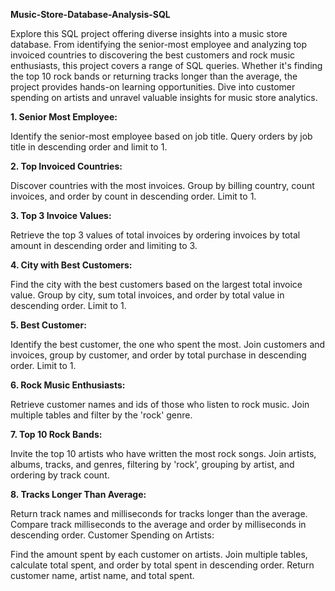 **Music-Store-Database-Analysis-SQL**  

Explore this SQL project offering diverse insights into a music store database. From identifying the senior-most employee and analyzing top invoiced countries to discovering the best customers and rock music enthusiasts, this project covers a range of SQL queries. Whether it's finding the top 10 rock bands or returning tracks longer than the average, the project provides hands-on learning opportunities. Dive into customer spending on artists and unravel valuable insights for music store analytics.

**1. Senior Most Employee:**

Identify the senior-most employee based on job title. Query orders by job title in descending order and limit to 1.

**2. Top Invoiced Countries:**

Discover countries with the most invoices. Group by billing country, count invoices, and order by count in descending order. Limit to 1.

**3. Top 3 Invoice Values:**

Retrieve the top 3 values of total invoices by ordering invoices by total amount in descending order and limiting to 3.

**4. City with Best Customers:**

Find the city with the best customers based on the largest total invoice value. Group by city, sum total invoices, and order by total value in descending order. Limit to 1.

**5. Best Customer:**

Identify the best customer, the one who spent the most. Join customers and invoices, group by customer, and order by total purchase in descending order. Limit to 1.

**6. Rock Music Enthusiasts:**

Retrieve customer names and ids of those who listen to rock music. Join multiple tables and filter by the 'rock' genre.

**7. Top 10 Rock Bands:**

Invite the top 10 artists who have written the most rock songs. Join artists, albums, tracks, and genres, filtering by 'rock', grouping by artist, and ordering by track count.

**8. Tracks Longer Than Average:**

Return track names and milliseconds for tracks longer than the average. Compare track milliseconds to the average and order by milliseconds in descending order.
Customer Spending on Artists:

Find the amount spent by each customer on artists. Join multiple tables, calculate total spent, and order by total spent in descending order. Return customer name, artist name, and total spent.
